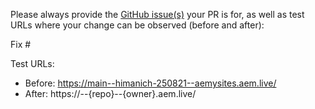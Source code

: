 Please always provide the [GitHub issue(s)](../issues) your PR is for, as well as test URLs where your change can be observed (before and after):

Fix #<gh-issue-id>

Test URLs:
- Before: https://main--himanich-250821--aemysites.aem.live/
- After: https://<branch>--{repo}--{owner}.aem.live/
